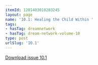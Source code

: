 ```yaml
---
itemId: 1201403018283245
layout: page
name: '10.1: Healing the Child Within '
tags:
- hasTag: dreamnetwork
- hasTag: dream-network-volume-10
type: post
urlSlug: '10.1'
---
```

<a href="files/pdfs/Volume_10/10.1-Dream-Network-Journal_Volume-10_No-1.pdf" download="">Download issue 10.1</a>